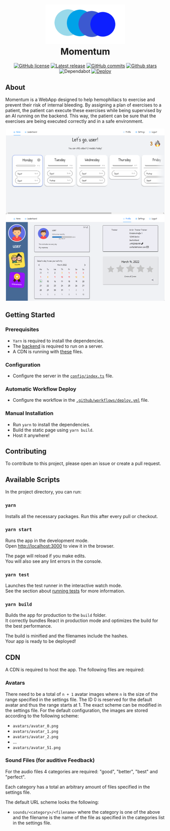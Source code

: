 <h1 align="center">
  <img src=".preview/Logo.png" width="250"><br>
  Momentum
</h1>
<div align="center">
  

  [![GitHub license](https://img.shields.io/github/license/BP-WiSe21-22-Gruppe-52/BP-frontend.svg)](https://github.com/BP-WiSe21-22-Gruppe-52/BP-frontend/blob/main/LICENSE)
  [![Latest release](https://badgen.net/github/release/BP-WiSe21-22-Gruppe-52/BP-frontend)](https://github.com/BP-WiSe21-22-Gruppe-52/BP-frontend/releases)
  [![GitHub commits](https://badgen.net/github/commits/BP-WiSe21-22-Gruppe-52/BP-frontend/main)](https://GitHub.com/BP-WiSe21-22-Gruppe-52/BP-frontend/commit/)
  [![Github stars](https://img.shields.io/github/stars/BP-WiSe21-22-Gruppe-52/BP-frontend.svg)](https://GitHub.com/BP-WiSe21-22-Gruppe-52/BP-frontend/stargazers/)
  ![Dependabot](https://badgen.net/github/dependabot/BP-WiSe21-22-Gruppe-52/BP-frontend)
  [![Deploy](https://img.shields.io/github/workflow/status/BP-WiSe21-22-Gruppe-52/BP-frontend/Deploy)](https://github.com/BP-WiSe21-22-Gruppe-52/BP-frontend/actions/workflows/deploy.yml)

</div>

## About

Momentum is a WebApp designed to help hemophiliacs to exercise and prevent their risk of internal bleeding.
By assigning a plan of exercises to a patient, the patient can execute these exercises while being supervised by an AI running on the backend. This way, the patient can be sure that the exercises are being executed correctly and in a safe environment.

<div align="center">
  <img src=".preview/App.png" width="500">
  <img src=".preview/Profile.png" width="500">
</div>

## Getting Started

### Prerequisites

  * `Yarn` is required to install the dependencies.
  * The [backend](https://github.com/BP-WiSe21-22-Gruppe-52/BP-backend) is required to run on a server.
  * A CDN is running with [these](#CDN) files.

### Configuration

  * Configure the server in the [`config/index.ts`](src/config/index.ts) file.

### Automatic Workflow Deploy

  * Configure the workflow in the [`.github/workflows/deploy.yml`](.github/workflows/deploy.yml) file.

### Manual Installation

  * Run `yarn` to install the dependencies.
  * Build the static page using `yarn build`.
  * Host it anywhere!

## Contributing

To contribute to this project, please open an issue or create a pull request.

## Available Scripts

In the project directory, you can run:

### `yarn`

Installs all the necessary packages. Run this after every pull or checkout.

### `yarn start`

Runs the app in the development mode.\
Open [http://localhost:3000](http://localhost:3000) to view it in the browser.

The page will reload if you make edits.\
You will also see any lint errors in the console.

### `yarn test`

Launches the test runner in the interactive watch mode.\
See the section about [running tests](https://facebook.github.io/create-react-app/docs/running-tests) for more information.

### `yarn build`

Builds the app for production to the `build` folder.\
It correctly bundles React in production mode and optimizes the build for the best performance.

The build is minified and the filenames include the hashes.\
Your app is ready to be deployed!

## CDN

A CDN is required to host the app.
The following files are required:

### Avatars

There need to be a total of `n + 1` avatar images where `n` is the size of the range specified in the settings file.
The ID 0 is reserved for the default avatar and thus the range starts at 1.
The exact scheme can be modified in the settings file.
For the default configuration, the images are stored according to the following scheme:

  * `avatars/avatar_0.png`
  * `avatars/avatar_1.png`
  * `avatars/avatar_2.png`
  * ...
  * `avatars/avatar_51.png`

### Sound Files (for auditive Feedback)

For the audio files 4 categories are required:
"good", "better", "best" and "perfect".

Each category has a total an arbitrary amount of files specified in the settings file.

The default URL scheme looks the following:

  * `sounds/<category>/<filename>` where the category is one of the above and the filename is the name of the file as specified in the categories list in the settings file.